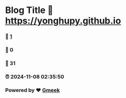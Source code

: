 # Blog Title :link: https://yonghupy.github.io 
### :page_facing_up: [1](https://yonghupy.github.io/tag.html) 
### :speech_balloon: 0 
### :hibiscus: 31 
### :alarm_clock: 2024-11-08 02:35:50 
### Powered by :heart: [Gmeek](https://github.com/Meekdai/Gmeek)
